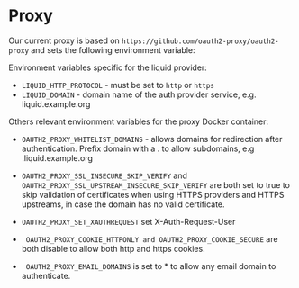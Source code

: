 # Proxy

Our current proxy is based on `https://github.com/oauth2-proxy/oauth2-proxy` and sets the following environment variable:

Environment variables specific for the liquid provider:
- `LIQUID_HTTP_PROTOCOL` - must be set to `http` or `https`
- `LIQUID_DOMAIN` - domain name of the auth provider service, e.g. liquid.example.org 

Others relevant environment variables for the proxy Docker container:

- `OAUTH2_PROXY_WHITELIST_DOMAINS` - allows domains for redirection after authentication. Prefix domain with a . to allow subdomains, e.g .liquid.example.org
- `OAUTH2_PROXY_SSL_INSECURE_SKIP_VERIFY` and `OAUTH2_PROXY_SSL_UPSTREAM_INSECURE_SKIP_VERIFY` are both set to true to skip validation of certificates when using  HTTPS providers and HTTPS upstreams, in case the domain has no valid certificate.
- `OAUTH2_PROXY_SET_XAUTHREQUEST` set X-Auth-Request-User

- ` OAUTH2_PROXY_COOKIE_HTTPONLY and OAUTH2_PROXY_COOKIE_SECURE` are both disable to allow both http and https cookies.
- ` OAUTH2_PROXY_EMAIL_DOMAINS` is set to * to allow any email domain to authenticate.
